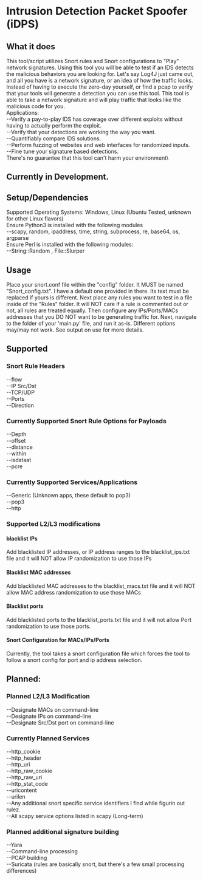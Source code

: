 # Intrusion Detection Packet Spoofer (iDPS)
## What it does
  This tool/script utilizes Snort rules and Snort configurations to "Play" network signatures. Using this tool you will be able to test if an IDS detects the malicious behaviors you are looking for. Let's say Log4J just came out, and all you have is a network signature, or an idea of how the traffic looks. Instead of having to execute the zero-day yourself, or find a pcap to verify that your tools will generate a detection you can use this tool. This tool is able to take a network signature and will play traffic that looks like the malicious code for you.\
  Applications:\
  --Verify a pay-to-play IDS has coverage over different exploits without having to actually perform the exploit.\
  --Verify that your detections are working the way you want.\
  --Quantifiably compare IDS solutions.\
  --Perform fuzzing of websites and web interfaces for randomized inputs.\
  --Fine tune your signature based detections.\
  <WARNING>There's no guarantee that this tool can't harm your environment<WARNING>\
## Currently in Development.
## Setup/Dependencies
  Supported Operating Systems: Windows, Linux (Ubuntu Tested, unknown for other Linux flavors)  
  Ensure Python3 is installed with the following modules  
    --scapy, random, ipaddress, time, string, subprocess, re, base64, os, argparse  
  Ensure Perl is installed with the following modules:  
    --String::Random , File::Slurper  
## Usage
  Place your snort.conf file within the "config" folder. It MUST be named "Snort_config.txt".  I have a default one provided in there. Its text must be replaced if yours is different. Next place any rules you want to test in a file inside of the "Rules" folder. It will NOT care if a rule is commented out or not, all rules are treated equally. Then configure any IPs/Ports/MACs addresses that you DO NOT want to be generating traffic for. Next, navigate to the folder of your 'main.py' file, and run it as-is.  Different options may/may not work. See output on use for more details. 
## Supported
### Snort Rule Headers
  --flow  
  --IP Src/Dst  
  --TCP/UDP  
  --Ports  
  --Direction  
  
### Currently Supported Snort Rule Options for Payloads
  --Depth  
  --offset  
  --distance  
  --within  
  --isdataat  
  --pcre 
 
### Currently Supported Services/Applications
  --Generic (Unknown apps, these default to pop3)  
  --pop3  
  --http  
### Supported L2/L3 modifications
#### blacklist IPs
  Add blacklisted IP addresses, or IP address ranges to the blacklist_ips.txt file and it will NOT allow IP randomization to use those IPs
#### Blacklist MAC addresses
  Add blacklisted MAC addresses to the blacklist_macs.txt file and it will NOT allow MAC address randomization to use those MACs
#### Blacklist ports
  Add blacklisted ports to the blacklist_ports.txt file and it will not allow Port randomization to use those ports.
#### Snort Configuration for MACs/IPs/Ports
  Currently, the tool takes a snort configuration file which forces the tool to follow a snort config for port and ip address selection.
## Planned:
### Planned L2/L3 Modification
  --Designate MACs on command-line  
  --Designate IPs on command-line  
  --Designate Src/Dst port on command-line  
  
### Currently Planned Services
  --http_cookie  
  --http_header  
  --http_uri  
  --http_raw_cookie  
  --http_raw_uri  
  --http_stat_code  
  --uricontent  
  --urilen  
  --Any additional snort specific service identifiers I find while figurin out rulez.  
  --All scapy service options listed in scapy (Long-term)  
  
### Planned additional signature building
  --Yara  
  --Command-line processing  
  --PCAP building  
  --Suricata (rules are basically snort, but there's a few small processing differences)  

